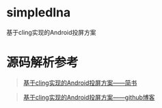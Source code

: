 # simpledlna
基于cling实现的Android投屏方案

# 源码解析参考

>[基于cling实现的Android投屏方案——简书](https://www.jianshu.com/p/9f54d8c4e502)

>[基于cling实现的Android投屏方案——github博客](https://ykbjson.github.io/2019/07/18/%E5%9F%BA%E4%BA%8Ecling%E5%AE%9E%E7%8E%B0%E7%9A%84Android%E6%8A%95%E5%B1%8F%E6%96%B9%E6%A1%88/)
